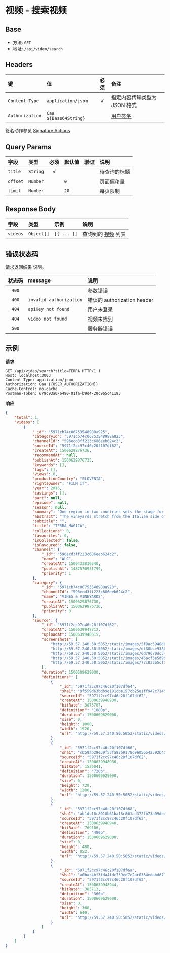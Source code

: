 # 视频 - 搜索视频

## Base

* 方法: `GET`
* 地址: `/api/video/search`

## Headers

键              | 值                    | 必须     | 备注
:-------------- | :-------------------- | :------: | :---------------------------
`Content-Type`  | `application/json`    | √        | 指定内容传输类型为 JSON 格式
`Authorization` | `Caa ${Base64String}` |          | [用户签名][signature-authorization]

签名动作参见 [Signature Actions][signature-actions]

## Query Params

字段     | 类型     | 必须     | 默认值  | 验证 | 说明
:------- | :------- | :------: | :------ | :--- | :------------------
`title`  | `String` | √        |         |      | 待查询的标题
`offset` | `Number` |          | `0`     |      | 页面偏移量
`limit`  | `Number` |          | `20`    |      | 每页限制

## Response Body

字段     | 类型       | 示例        | 说明
:------- | :--------- | :---------- | :--------------------------------
`videos` | `Object[]` | `[{ ... }]` | 查询到的 [视频][video-model] 列表

## 错误状态码

[请求返回结果][response-format] 说明。

状态码 | message                 | 说明
:----: | :---------------------- |:---------------------------
`400`  |                         | 参数错误
`400`  | `invalid authorization` | 错误的 authorization header
`404`  | `apiKey not found`      | 用户未登录
`404`  | `video not found`       | 视频未找到
`500`  |                         | 服务器错误

## 示例

**请求**

```
GET /api/video/search?title=TERRA HTTP/1.1
Host: localhost:3003
Content-Type: application/json
Authorization: Caa {{USER_AUTHORIZATION}}
Cache-Control: no-cache
Postman-Token: 679c93a0-6490-01fa-b9d4-20c965c41193
```

**响应**

```json
{
    "total": 1,
    "videos": [
        {
            "_id": "5971cb74c06753548988a925",
            "categoryId": "5971cb74c06753548988a923",
            "channelId": "596ecd3ff223c686eeb624c2",
            "sourceId": "5971f2cc97c46c20f107df62",
            "createAt": 1500629876736,
            "recommendAt": null,
            "publishAt": 1500629876735,
            "keywords": [],
            "tags": [],
            "views": 0,
            "productionCountry": "SLOVENIA",
            "rightsOwner": "FILM IT",
            "year": 2016,
            "castings": [],
            "part": null,
            "episode": null,
            "season": null,
            "summary": "One region in two countries sets the stage for a story of incredible people and their love for the sun and earth that gives birth to wine. In a fairytale region in western Slovenia, just next to the Italian border, wine has been cultivated even long before the Romans. Many empires have claimed the region in its turbulent past, but the inhabitants have remained strong willed, stubborn and resolute on surviving on their land. Even the two great wars that ravaged the land did not break their will. In West Primorska (Slovenia) wine transcends politics. The vineyards stretch from the Italian side of Collio across to Goriška Brda in Slovenia without regard to political and state differences. Collio and Brda are synonyms and together they represent one of the best wine regions for white wines. Our story is of one region in two countries. It talks of a small but dedicated group of people who inherited the fertile land from their fathers and through hard work revived the traditional and natural methods of winemaking. Their wine is bold, strong and full of character, just like themselves.",
            "abstract": "The vineyards stretch from the Italian side of Collio across to Goriška Brda in Slovenia. Collio and Brda are synonyms and together they represent one of the best wine regions for white wines. Terra Magica is the story of one region in two countries where wine is bold, strong and full of character !",
            "subtitle": "",
            "title": "TERRA MAGICA",
            "collections": 0,
            "favourites": 0,
            "isCollected": false,
            "isFavoured": false,
            "channel": {
                "_id": "596ecd3ff223c686eeb624c2",
                "name": "WLC",
                "createAt": 1500433830540,
                "publishAt": 1487570931799,
                "priority": 1
            },
            "category": {
                "_id": "5971cb74c06753548988a923",
                "channelId": "596ecd3ff223c686eeb624c2",
                "name": "VINES & VINEYARDS",
                "createAt": 1500629876730,
                "publishAt": 1500629876726,
                "priority": 0
            },
            "source": {
                "_id": "5971f2cc97c46c20f107df62",
                "createAt": 1500639948712,
                "uploadAt": 1500639948615,
                "screenshots": [
                    "http://59.57.240.50:5052/static/images/5f9ac5948d65e10f175109ecc69e7e4b6bfc2feb.jpg",
                    "http://59.57.240.50:5052/static/images/df80bce9386fe7e0e6a5078937a6359060c6243a.jpg",
                    "http://59.57.240.50:5052/static/images/6d79670dc344f4bef9437242de0ea7b3d4510693.jpg",
                    "http://59.57.240.50:5052/static/images/46acf3e5d9516315233c60b7ad9ff11897eb42c1.jpg",
                    "http://59.57.240.50:5052/static/images/77c035b5cf5a6710dde5bcad020cb6c0e15dc343.jpg"
                ],
                "duration": 1500609629000,
                "definitions": [
                    {
                        "_id": "5971f2cc97c46c20f107df64",
                        "sha1": "9f559d63bdb9e191cbe157cb25e1ff942c714553",
                        "sourceId": "5971f2cc97c46c20f107df62",
                        "createAt": 1500639948930,
                        "bitRate": 3075787,
                        "definition": "1080p",
                        "duration": 1500609629000,
                        "size": 0,
                        "height": 1080,
                        "width": 1920,
                        "url": "http://59.57.240.50:5052/static/videos/9f559d63bdb9e191cbe157cb25e1ff942c714553.mp4"
                    },
                    {
                        "_id": "5971f2cc97c46c20f107df66",
                        "sha1": "cb59ab29e39f53fa82b9178d96056542592b45b8",
                        "sourceId": "5971f2cc97c46c20f107df62",
                        "createAt": 1500639948936,
                        "bitRate": 1536041,
                        "definition": "720p",
                        "duration": 1500609629000,
                        "size": 0,
                        "height": 720,
                        "width": 1280,
                        "url": "http://59.57.240.50:5052/static/videos/cb59ab29e39f53fa82b9178d96056542592b45b8.mp4"
                    },
                    {
                        "_id": "5971f2cc97c46c20f107df68",
                        "sha1": "ab1dc16c8918b61ba18c801ad372fb73a99deeb8",
                        "sourceId": "5971f2cc97c46c20f107df62",
                        "createAt": 1500639948940,
                        "bitRate": 769106,
                        "definition": "480p",
                        "duration": 1500609629000,
                        "size": 0,
                        "height": 480,
                        "width": 852,
                        "url": "http://59.57.240.50:5052/static/videos/ab1dc16c8918b61ba18c801ad372fb73a99deeb8.mp4"
                    },
                    {
                        "_id": "5971f2cc97c46c20f107df6a",
                        "sha1": "a0bac4bf3fda4fdc739ee7e2ac0334edabd67784",
                        "sourceId": "5971f2cc97c46c20f107df62",
                        "createAt": 1500639948944,
                        "bitRate": 385713,
                        "definition": "360p",
                        "duration": 1500609629000,
                        "size": 0,
                        "height": 360,
                        "width": 640,
                        "url": "http://59.57.240.50:5052/static/videos/a0bac4bf3fda4fdc739ee7e2ac0334edabd67784.mp4"
                    }
                ]
            }
        }
    ]
}
```

[signature-authorization]: ../../signature-authorization.md
[signature-actions]: ../../actions.md
[response-format]: ../../response-format.md

[video-model]: ../../models/video.md
